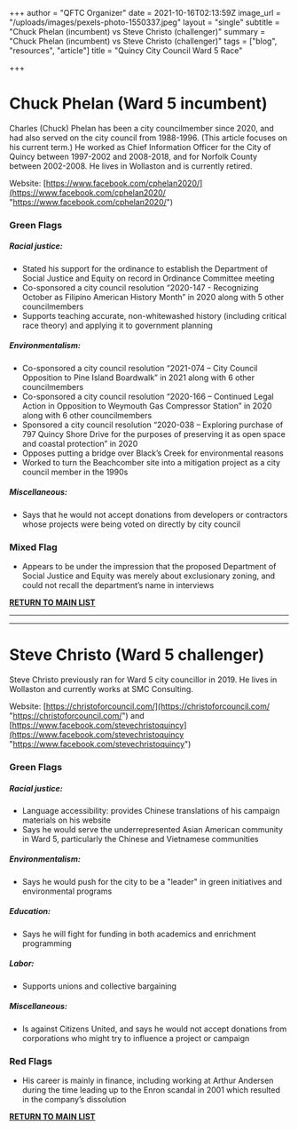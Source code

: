 +++
author = "QFTC Organizer"
date = 2021-10-16T02:13:59Z
image_url = "/uploads/images/pexels-photo-1550337.jpeg"
layout = "single"
subtitle = "Chuck Phelan (incumbent) vs Steve Christo (challenger)"
summary = "Chuck Phelan (incumbent) vs Steve Christo (challenger)"
tags = ["blog", "resources", "article"]
title = "Quincy City Council Ward 5 Race"

+++
# **Chuck Phelan (Ward 5 incumbent)**

Charles (Chuck) Phelan has been a city councilmember since 2020, and had also served on the city council from 1988-1996. (This article focuses on his current term.) He worked as Chief Information Officer for the City of Quincy between 1997-2002 and 2008-2018, and for Norfolk County between 2002-2008. He lives in Wollaston and is currently retired.

Website: [https://www.facebook.com/cphelan2020/](https://www.facebook.com/cphelan2020/ "https://www.facebook.com/cphelan2020/")

### **Green Flags**

##### Racial justice:

* Stated his support for the ordinance to establish the Department of Social Justice and Equity on record in Ordinance Committee meeting
* Co-sponsored a city council resolution “2020-147 - Recognizing October as Filipino American History Month” in 2020 along with 5 other councilmembers
* Supports teaching accurate, non-whitewashed history (including critical race theory) and applying it to government planning

##### Environmentalism:

* Co-sponsored a city council resolution “2021-074 – City Council Opposition to Pine Island Boardwalk” in 2021 along with 6 other councilmembers
* Co-sponsored a city council resolution “2020-166 – Continued Legal Action in Opposition to Weymouth Gas Compressor Station” in 2020 along with 6 other councilmembers
* Sponsored a city council resolution “2020-038 – Exploring purchase of 797 Quincy Shore Drive for the purposes of preserving it as open space and coastal protection” in 2020
* Opposes putting a bridge over Black’s Creek for environmental reasons
* Worked to turn the Beachcomber site into a mitigation project as a city council member in the 1990s

##### Miscellaneous:

* Says that he would not accept donations from developers or contractors whose projects were being voted on directly by city council

### **Mixed Flag**

* Appears to be under the impression that the proposed Department of Social Justice and Equity was merely about exclusionary zoning, and could not recall the department’s name in interviews

[**RETURN TO MAIN LIST**](https://qftc.org/posts/quincy-city-council-candidates/ "https://qftc.org/posts/quincy-city-council-candidates/")

***

***

# **Steve Christo (Ward 5 challenger)**

Steve Christo previously ran for Ward 5 city councillor in 2019. He lives in Wollaston and currently works at SMC Consulting.

Website: [https://christoforcouncil.com/](https://christoforcouncil.com/ "https://christoforcouncil.com/") and [https://www.facebook.com/stevechristoquincy](https://www.facebook.com/stevechristoquincy "https://www.facebook.com/stevechristoquincy")

### **Green Flags**

##### Racial justice:

* Language accessibility: provides Chinese translations of his campaign materials on his website
* Says he would serve the underrepresented Asian American community in Ward 5, particularly the Chinese and Vietnamese communities

##### Environmentalism:

* Says he would push for the city to be a "leader" in green initiatives and environmental programs

##### Education:

* Says he will fight for funding in both academics and enrichment programming

##### Labor:

* Supports unions and collective bargaining

##### Miscellaneous:

* Is against Citizens United, and says he would not accept donations from corporations who might try to influence a project or campaign

### **Red Flags**

* His career is mainly in finance, including working at Arthur Andersen during the time leading up to the Enron scandal in 2001 which resulted in the company’s dissolution

[**RETURN TO MAIN LIST**](https://qftc.org/posts/quincy-city-council-candidates/ "https://qftc.org/posts/quincy-city-council-candidates/")